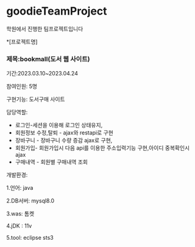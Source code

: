 # goodieTeamProject
학원에서 진행한 팀프로젝트입니다

*[프로젝트명]
### 제목:bookmall(도서 웹 사이트)
기간:2023.03.10~2023.04.24

참여인원: 5명

구현기능: 도서구매 사이트

담당역할: 
 * 로그인-세션을 이용해 로그인 상태유지,
 * 회원정보 수정,탈퇴 -  ajax와 restapi로 구현
 * 장바구니 - 장바구니 수량 증감 ajax로 구현,
 * 회원가입- 회원가입시 다음 api를 이용한 주소입력기능 구현,아이디 중복확인시 ajax
 * 구매내역 - 회원별 구매내역 조회

개발환경:

1.언어: java

2.DB서버: mysql8.0

3.was: 톰켓

4.jDK : 11v

5.tool: eclipse sts3

